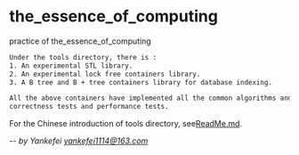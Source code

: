 # the_essence_of_computing
practice of the_essence_of_computing

```sh
Under the tools directory, there is :
1. An experimental STL library.
2. An experimental lock free containers library.
3. A B tree and B + tree containers library for database indexing.

All the above containers have implemented all the common algorithms and passed some
correctness tests and performance tests.
```
For the Chinese introduction of tools directory, see[ReadMe.md](./tools/ReadMe.md).

 --  *by Yankefei <yankefei1114@163.com>*